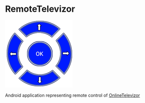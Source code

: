 # RemoteTelevizor

![Icon](https://github.com/petrj/RemoteTelevizor/blob/main/Graphics/Icon220x220.png?raw=true)


Android application representing remote control of [OnlineTelevizor](https://github.com/petrj/OnlineTelevizor)